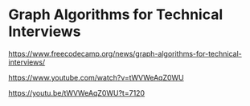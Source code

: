 # Graph Algorithms for Technical Interviews

<https://www.freecodecamp.org/news/graph-algorithms-for-technical-interviews/>

<https://www.youtube.com/watch?v=tWVWeAqZ0WU>

<https://youtu.be/tWVWeAqZ0WU?t=7120>
